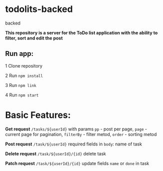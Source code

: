 # todolits-backed
backed

**This repository is a server for the ToDo list application with the ability to filter, sort and edit the post**


## Run app:

1 Clone repository


2 Run `npm install`


3 Run `npm link`


4 Run `npm start`


# Basic Features:


**Get request**
 `/tasks/${userId}` with params `pp` - post per page, `page` - current page for pagination,  `filterBy` - filter metod, `order` - sorting metod


**Post request** 
 `/task/${userId}` required fields in `body`: name of task


**Delete request** 
`/task/${userId}/{id}` delete task


**Patch request**
`/task/${userId}/{id}` update fields `name` or `done` in task


